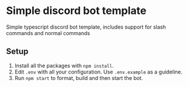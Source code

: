 # Simple discord bot template

Simple typescript discord bot template, includes support for slash commands and normal commands

## Setup

1. Install all the packages with `npm install`.
2. Edit `.env` with all your configuration. Use `.env.example` as a guideline.
3. Run `npm start` to format, build and then start the bot.